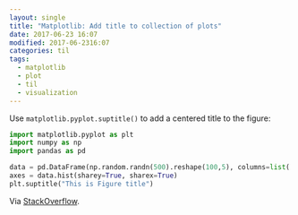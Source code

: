```yaml
---
layout: single
title: "Matplotlib: Add title to collection of plots"
date: 2017-06-23 16:07
modified: 2017-06-2316:07
categories: til
tags:
  - matplotlib
  - plot
  - til
  - visualization
---
```


Use `matplotlib.pyplot.suptitle()` to add a centered title to the figure:

```python
import matplotlib.pyplot as plt
import numpy as np
import pandas as pd

data = pd.DataFrame(np.random.randn(500).reshape(100,5), columns=list('abcde'))
axes = data.hist(sharey=True, sharex=True)
plt.suptitle("This is Figure title")
```

Via [StackOverflow](https://stackoverflow.com/a/19625612/1257318).
